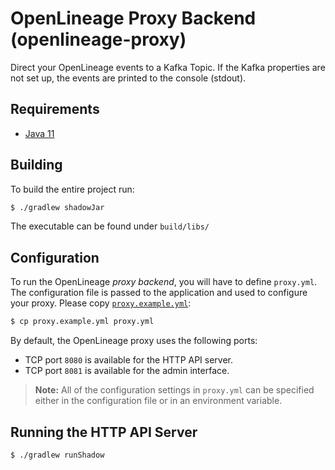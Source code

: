 # OpenLineage Proxy Backend (openlineage-proxy)

Direct your OpenLineage events to a Kafka Topic. If the Kafka properties are not set up, the events are printed to the console (stdout).  

## Requirements

* [Java 11](https://openjdk.java.net/install)

## Building

To build the entire project run:

```bash
$ ./gradlew shadowJar
```

The executable can be found under `build/libs/`

## Configuration

To run the OpenLineage _proxy backend_, you will have to define `proxy.yml`. The configuration file is passed to the application and used to configure your proxy. Please copy [`proxy.example.yml`](proxy.example.yml):

```bash
$ cp proxy.example.yml proxy.yml
```

By default, the OpenLineage proxy uses the following ports:

* TCP port `8080` is available for the HTTP API server.
* TCP port `8081` is available for the admin interface.

> **Note:** All of the configuration settings in `proxy.yml` can be specified either in the configuration file or in an environment variable.

## Running the HTTP API Server

```bash
$ ./gradlew runShadow
```


